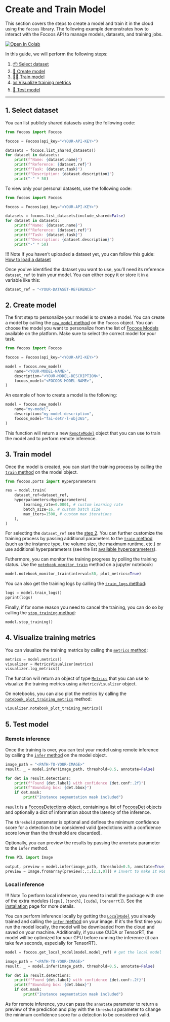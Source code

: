 # Create and Train Model

This section covers the steps to create a model and train it in the cloud using the `focoos` library. The following example demonstrates how to interact with the Focoos API to manage models, datasets, and training jobs.

[![Open In Colab](https://colab.research.google.com/assets/colab-badge.svg)](https://colab.research.google.com/github/FocoosAI/focoos/blob/main/notebooks/training.ipynb)

In this guide, we will perform the following steps:

1. [📦 Select dataset](#1-select-dataset)
2. [🎯 Create model](#2-create-model)
3. [🏃‍♂️ Train model](#3-train-model)
4. [📊 Visualize training metrics](#4-visualize-training-metrics)
5. [🧪 Test model](#5-test-model)


---

## 1. Select dataset

You can list publicly shared datasets using the following code:

```python
from focoos import Focoos

focoos = Focoos(api_key="<YOUR-API-KEY>")

datasets = focoos.list_shared_datasets()
for dataset in datasets:
    print(f"Name: {dataset.name}")
    print(f"Reference: {dataset.ref}")
    print(f"Task: {dataset.task}")
    print(f"Description: {dataset.description}")
    print("-" * 50)
```

To view only your personal datasets, use the following code:
```python
from focoos import Focoos

focoos = Focoos(api_key="<YOUR-API-KEY>")

datasets = focoos.list_datasets(include_shared=False)
for dataset in datasets:
    print(f"Name: {dataset.name}")
    print(f"Reference: {dataset.ref}")
    print(f"Task: {dataset.task}")
    print(f"Description: {dataset.description}")
    print("-" * 50)
```

!!! Note
    If you haven’t uploaded a dataset yet, you can follow this guide: [How to load a dataset](./create_dataset.md)


Once you've identified the dataset you want to use, you’ll need its reference `dataset_ref` to train your model. You can either copy it or store it in a variable like this:
```python
dataset_ref = "<YOUR-DATASET-REFERENCE>"
```


## 2. Create model
The first step to personalize your model is to create a model.
You can create a model by calling the [`new_model` method](/focoos/api/focoos/#focoos.focoos.Focoos.new_model) on the `Focoos` object. You can choose the model you want to personalize from the list of [Focoos Models](../models.md) available on the platform. Make sure to select the correct model for your task.

```python
from focoos import Focoos

focoos = Focoos(api_key="<YOUR-API-KEY>")

model = focoos.new_model(
    name="<YOUR-MODEL-NAME>",
    description="<YOUR-MODEL-DESCRIPTION>",
    focoos_model="<FOCOOS-MODEL-NAME>",
)
```
An example of how to create a model is the following:
```python
model = focoos.new_model(
    name="my-model",
    description="my-model-description",
    focoos_model="fai-detr-l-obj365",
)
```
This function will return a new [`RemoteModel`](/focoos/api/remote_model/#focoos.remote_model.RemoteModel) object that you can use to train the model and to perform remote inference.

## 3. Train model
Once the model is created, you can start the training process by calling the [`train` method](/focoos/api/remote_model/#focoos.remote_model.RemoteModel.train) on the model object.

```python
from focoos.ports import Hyperparameters

res = model.train(
    dataset_ref=dataset_ref,
    hyperparameters=Hyperparameters(
        learning_rate=0.0001, # custom learning rate
        batch_size=16, # custom batch size
        max_iters=1500, # custom max iterations
    ),
)
```
For selecting the `dataset_ref` see the [step 2](create_dataset.md/#2-create-dataset).
You can further customize the training process by passing additional parameters to the [`train` method](/focoos/api/remote_model/#focoos.remote_model.RemoteModel.train) (such as the instance type, the volume size, the maximum runtime, etc.) or use additional hyperparameters (see the list [available hyperparameters](/focoos/api/ports/#focoos.ports.Hyperparameters)).

Futhermore, you can monitor the training progress by polling the training status. Use the [`notebook_monitor_train`](/focoos/api/remote_model/#focoos.remote_model.RemoteModel.notebook_monitor_train) method on a jupyter notebook:
```python
model.notebook_monitor_train(interval=30, plot_metrics=True)
```

You can also get the training logs by calling the [`train_logs` method](/focoos/api/remote_model/#focoos.remote_model.RemoteModel.train_logs):
```python
logs = model.train_logs()
pprint(logs)
```

Finally, if for some reason you need to cancel the training, you can do so by calling the [`stop_training` method](/focoos/api/remote_model/#focoos.remote_model.RemoteModel.stop_training):
```python
model.stop_training()
```

## 4. Visualize training metrics
You can visualize the training metrics by calling the [`metrics` method](/focoos/api/remote_model/#focoos.remote_model.RemoteModel.metrics):
```python
metrics = model.metrics()
visualizer = MetricsVisualizer(metrics)
visualizer.log_metrics()
```
The function will return an object of type [`Metrics`](/focoos/api/ports/#focoos.ports.Metrics) that you can use to visualize the training metrics using a `MetricsVisualizer` object.

On notebooks, you can also plot the metrics by calling the [`notebook_plot_training_metrics`](/focoos/api/remote_model/#focoos.remote_model.RemoteModel.notebook_plot_training_metrics) method:
```python
visualizer.notebook_plot_training_metrics()
```

## 5. Test model

### Remote inference
Once the training is over, you can test your model using remote inference by calling the [`infer` method](/focoos/api/remote_model/#focoos.remote_model.RemoteModel.infer) on the model object.

```python
image_path = "<PATH-TO-YOUR-IMAGE>"
result, _ = model.infer(image_path, threshold=0.5, annotate=False)

for det in result.detections:
    print(f"Found {det.label} with confidence {det.conf:.2f}")
    print(f"Bounding box: {det.bbox}")
    if det.mask:
        print("Instance segmentation mask included")
```
`result` is a [FocoosDetections](/focoos/api/ports/#focoos.ports.FocoosDetections) object, containing a list of [FocoosDet](/focoos/api/ports/#focoos.ports.FocoosDet) objects and optionally a dict of information about the latency of the inference.

The `threshold` parameter is optional and defines the minimum confidence score for a detection to be considered valid (predictions with a confidence score lower than the threshold are discarded).

Optionally, you can preview the results by passing the `annotate` parameter to the `infer` method.
```python
from PIL import Image

output, preview = model.infer(image_path, threshold=0.5, annotate=True)
preview = Image.fromarray(preview[:,:,[2,1,0]]) # invert to make it RGB
```

### Local inference
!!! Note
    To perform local inference, you need to install the package with one of the extra modules (`[cpu]`, `[torch]`, `[cuda]`, `[tensorrt]`). See the [installation](../setup.md) page for more details.

You can perform inference locally by getting the [`LocalModel`](/focoos/api/local_model) you already trained and calling the [`infer` method](/focoos/api/local_model/#focoos.local_model.LocalModel.infer) on your image. If it's the first time you run the model locally, the model will be downloaded from the cloud and saved on your machine. Additionally, if you use CUDA or TensorRT, the model will be optimized for your GPU before running the inference (it can take few seconds, especially for TensorRT).

```python
model = focoos.get_local_model(model.model_ref) # get the local model

image_path = "<PATH-TO-YOUR-IMAGE>"
result, _ = model.infer(image_path, threshold=0.5, annotate=False)

for det in result.detections:
    print(f"Found {det.label} with confidence {det.conf:.2f}")
    print(f"Bounding box: {det.bbox}")
    if det.mask:
        print("Instance segmentation mask included")
```
As for remote inference, you can pass the `annotate` parameter to return a preview of the prediction and play with the `threshold` parameter to change the minimum confidence score for a detection to be considered valid.
